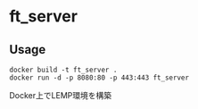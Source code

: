 # ft_server

## Usage
```
docker build -t ft_server .
docker run -d -p 8080:80 -p 443:443 ft_server
```

Docker上でLEMP環境を構築
